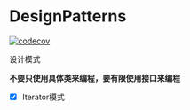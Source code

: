 # DesignPatterns
[![codecov](https://codecov.io/gh/xmmmmmovo/DesignPatterns/branch/main/graph/badge.svg?token=YBKKJH8EAK)](https://codecov.io/gh/xmmmmmovo/DesignPatterns)

设计模式

**不要只使用具体类来编程，要有限使用接口来编程**

- [x] Iterator模式